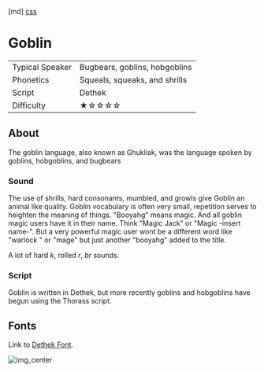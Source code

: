 [md]
[css](-OCVFMyYfsylqoZPiW6l)

# Goblin

|                 |                               |
| :-------------- | :---------------------------- |
| Typical Speaker | Bugbears, goblins, hobgoblins |
| Phonetics       | Squeals, squeaks, and shrills |
| Script          | Dethek                        |
| Difficulty      | ★☆☆☆☆                         |

<div style="display: none;">
<!-- ★ ☆ -->
</div>

## About

The goblin language, also known as Ghukliak, was the language spoken by goblins, hobgoblins, and bugbears

### Sound

The use of shrills, hard consonants, mumbled, and growls give Goblin an animal like quality. Goblin vocabulary is often very small, repetition serves to heighten the meaning of things. "Booyahg" means magic. And all goblin magic users have it in their name. Think "Magic Jack" or "Magic -insert name-". But a very powerful magic user wont be a different word like "warlock " or "mage" but just another "booyahg" added to the title.

A lot of hard *k*, rolled *r*, *br* sounds.

### Script

Goblin is written in Dethek, but more recently goblins and hobgoblins have begun using the Thorass script.

## Fonts

Link to [Dethek Font](https://github.com/Tougher-Together-Gaming/default-game-assets/blob/main/fonts/dethek-stone.zip).

![img_center](https://raw.githubusercontent.com/Tougher-Together-Gaming/default-game-assets/refs/heads/main/fonts/images/dethek-stone-font-charmap.png)

<div style="display: none;" id="easySpeakWords">
hok-tok-nok, bahgawg, heekin, yelaw, yohoop, bugarr, itchin, neep, nachk
</div>
